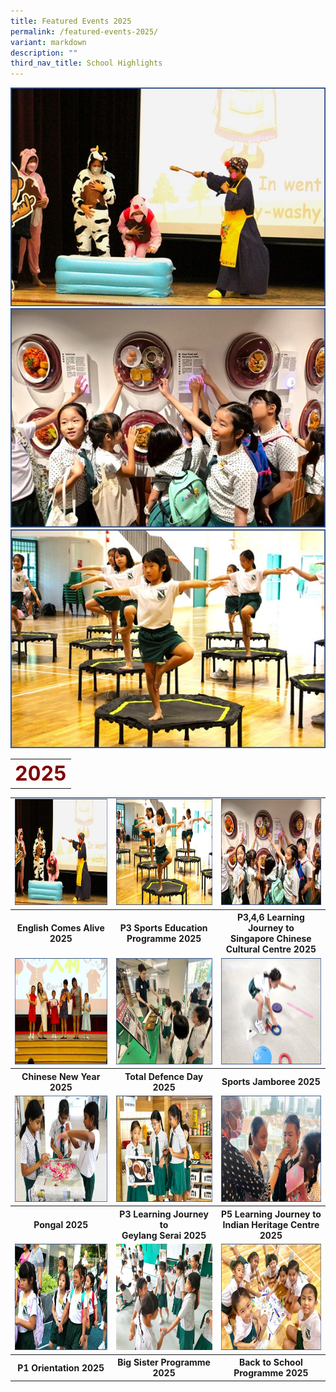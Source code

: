 ```yaml
---
title: Featured Events 2025
permalink: /featured-events-2025/
variant: markdown
description: ""
third_nav_title: School Highlights
---
```


![](/images/Thumbnails/elalive2025_thumb_01.jpg)
![](/images/Thumbnails/p346hclj2025_thumb_01.jpg)
![](/images/Thumbnails/p3sep2025_thumb_01.jpg)

<table>
	<tbody><tr>
		<th><center><font color="maroon" size="6">
     2025
 </font></center></th></tr></tbody></table>
<table>
	<tbody>
				<tr>
<td><a href="/school-information/school-highlights/chinese-new-year-2025/"><img src="/images/Thumbnails/elalive2025_thumb_01.jpg" alt="p3campifly2024" style="width:250px;height:170px;"></a></td>
			<td><a href="/school-information/school-highlights/total-defence-day-2025/"><img src="/images/Thumbnails/p3sep2025_thumb_01.jpg" alt="p6gamesday2023" style="width:250px;height:170px;"></a></td>
	<td><a href="/school-information/school-highlights/sports-jamboree-2025/"><img src="/images/Thumbnails/p346hclj2025_thumb_01.jpg" alt="p6sep2023" style="width:250px;height:170px;"> </a></td>
</tr>
		<tr>
			<th><center>English Comes Alive 2025</center></th> 
		<th><center>P3 Sports Education Programme 2025</center></th> 
		<th><center>P3,4,6 Learning Journey to <br>Singapore Chinese Cultural Centre 2025</center></th> 			
			</tr>
			<tr>
<td><a href="/school-information/school-highlights/chinese-new-year-2025/"><img src="/images/Thumbnails/cny2025_thumb_01.jpg" alt="p3campifly2024" style="width:250px;height:170px;"></a></td>
			<td><a href="/school-information/school-highlights/total-defence-day-2025/"><img src="/images/Thumbnails/tdd2025_thumb_01.jpg" alt="p6gamesday2023" style="width:250px;height:170px;"></a></td>
	<td><a href="/school-information/school-highlights/sports-jamboree-2025/"><img src="/images/Thumbnails/sportsjam2025_thumb_01.jpg" alt="p6sep2023" style="width:250px;height:170px;"> </a></td>
</tr>
		<tr>
			<th><center>Chinese New Year 2025</center></th> 
		<th><center>Total Defence Day 2025</center></th> 
		<th><center>Sports Jamboree 2025</center></th> 			
			</tr>
					<tr>
<td><a href="/school-information/school-highlights/pongal-2025/"><img src="/images/Thumbnails/pongal2025_thumb_01.jpg" alt="p3campifly2024" style="width:250px;height:170px;"></a></td>
			<td><a href="/school-information/school-highlights/p3-learning-journey-to-geylang-serai-2025/"><img src="/images/Thumbnails/p3ljgeylang2025_thumb_01.jpg" alt="p6gamesday2023" style="width:250px;height:170px;"></a></td>
	<td><a href="/school-information/school-highlights/p5-learning-journey-to-indian-heritage-centre-2025/"><img src="/images/Thumbnails/p5ljindianheritage2025_thumb_01.jpg" alt="p6sep2023" style="width:250px;height:170px;"> </a></td>
</tr>
		<tr>
			<th><center>Pongal 2025</center></th> 
		<th><center>P3 Learning Journey to<br>Geylang Serai 2025</center></th> 
		<th><center>P5 Learning Journey to<br>Indian Heritage Centre 2025</center></th> 			
			</tr>
			<tr>
<td><a href="/school-information/school-highlights/p1-orientation-2025/"><img src="/images/Thumbnails/p1orient2025_thumb_01.jpg" alt="p3campifly2024" style="width:250px;height:170px;"></a></td>
			<td><a href="/school-information/school-highlights/big-sisters-programme-2025/"><img src="/images/Thumbnails/bsp2025_thumb_01.jpg" alt="p6gamesday2023" style="width:250px;height:170px;"></a></td>
	<td><a href="/school-information/school-highlights/back-to-school-programme-2025/"><img src="/images/Thumbnails/bts2025_thumb_01.jpg" alt="p6sep2023" style="width:250px;height:170px;"> </a></td>
</tr>
		<tr>
			<th><center>P1 Orientation 2025</center></th> 
		<th><center>Big Sister Programme 2025</center></th> 
		<th><center>Back to School Programme 2025</center></th> 			
			</tr></tbody></table>